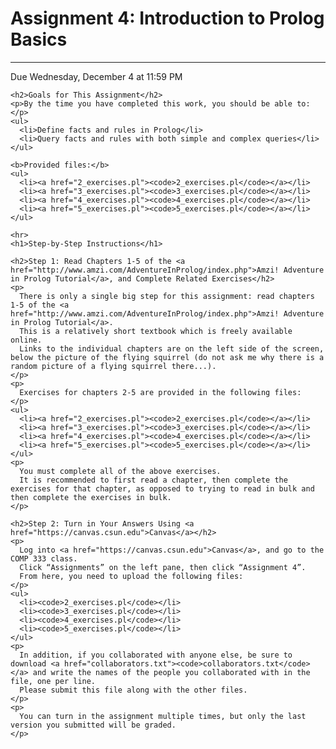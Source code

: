 <html><head>
    <title>Assignment 4: Introduction to Prolog Basics</title>
  </head>

  <body>
    <h1>Assignment 4: Introduction to Prolog Basics</h1>
    <hr>
    <p>Due Wednesday, December 4 at 11:59 PM</p>
    
    <h2>Goals for This Assignment</h2>
    <p>By the time you have completed this work, you should be able to:</p>
    <ul>
      <li>Define facts and rules in Prolog</li>
      <li>Query facts and rules with both simple and complex queries</li>
    </ul>

    <b>Provided files:</b>
    <ul>
      <li><a href="2_exercises.pl"><code>2_exercises.pl</code></a></li>
      <li><a href="3_exercises.pl"><code>3_exercises.pl</code></a></li>
      <li><a href="4_exercises.pl"><code>4_exercises.pl</code></a></li>
      <li><a href="5_exercises.pl"><code>5_exercises.pl</code></a></li>
    </ul>
    
    <hr>
    <h1>Step-by-Step Instructions</h1>

    <h2>Step 1: Read Chapters 1-5 of the <a href="http://www.amzi.com/AdventureInProlog/index.php">Amzi! Adventure in Prolog Tutorial</a>, and Complete Related Exercises</h2>
    <p>
      There is only a single big step for this assignment: read chapters 1-5 of the <a href="http://www.amzi.com/AdventureInProlog/index.php">Amzi! Adventure in Prolog Tutorial</a>.
      This is a relatively short textbook which is freely available online.
      Links to the individual chapters are on the left side of the screen, below the picture of the flying squirrel (do not ask me why there is a random picture of a flying squirrel there...).
    </p>
    <p>
      Exercises for chapters 2-5 are provided in the following files:
    </p>
    <ul>
      <li><a href="2_exercises.pl"><code>2_exercises.pl</code></a></li>
      <li><a href="3_exercises.pl"><code>3_exercises.pl</code></a></li>
      <li><a href="4_exercises.pl"><code>4_exercises.pl</code></a></li>
      <li><a href="5_exercises.pl"><code>5_exercises.pl</code></a></li>
    </ul>
    <p>
      You must complete all of the above exercises.
      It is recommended to first read a chapter, then complete the exercises for that chapter, as opposed to trying to read in bulk and then complete the exercises in bulk.
    </p>

    <h2>Step 2: Turn in Your Answers Using <a href="https://canvas.csun.edu">Canvas</a></h2>
    <p>
      Log into <a href="https://canvas.csun.edu">Canvas</a>, and go to the COMP 333 class.
      Click “Assignments” on the left pane, then click “Assignment 4”.
      From here, you need to upload the following files:
    </p>
    <ul>
      <li><code>2_exercises.pl</code></li>
      <li><code>3_exercises.pl</code></li>
      <li><code>4_exercises.pl</code></li>
      <li><code>5_exercises.pl</code></li>
    </ul>
    <p>
      In addition, if you collaborated with anyone else, be sure to download <a href="collaborators.txt"><code>collaborators.txt</code></a> and write the names of the people you collaborated with in the file, one per line.
      Please submit this file along with the other files.
    </p>
    <p>
      You can turn in the assignment multiple times, but only the last version you submitted will be graded.
    </p>
  

</body></html>